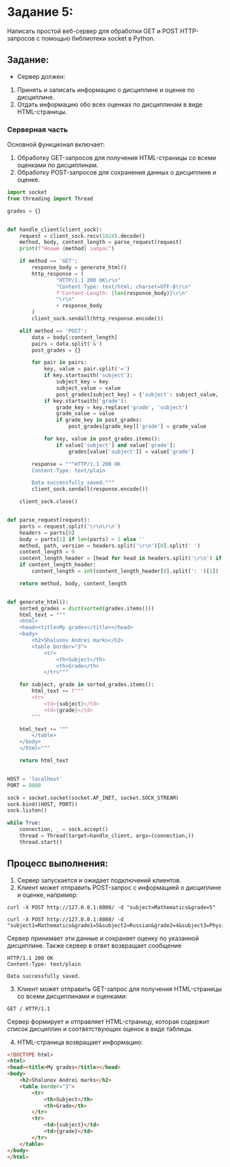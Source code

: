 # Задание 5:
Написать простой веб-сервер для обработки GET и POST HTTP-запросов с помощью библиотеки socket в Python.

## Задание:

- Сервер должен:

1. Принять и записать информацию о дисциплине и оценке по дисциплине.
2. Отдать информацию обо всех оценках по дисциплинам в виде HTML-страницы.

### Серверная часть
Основной функционал включает:
1. Обработку GET-запросов для получения HTML-страницы со всеми оценками по дисциплинам.
2. Обработку POST-запросов для сохранения данных о дисциплине и оценке.

```python
import socket
from threading import Thread

grades = {}


def handle_client(client_sock):
    request = client_sock.recv(1024).decode()
    method, body, content_length = parse_request(request)
    print(f"Новый {method} запрос")

    if method == 'GET':
        response_body = generate_html()
        http_response = (
                "HTTP/1.1 200 OK\r\n"
                "Content-Type: text/html; charset=UTF-8\r\n"
                f"Content-Length: {len(response_body)}\r\n"
                "\r\n"
                + response_body
        )
        client_sock.sendall(http_response.encode())

    elif method == 'POST':
        data = body[:content_length]
        pairs = data.split('&')
        post_grades = {}

        for pair in pairs:
            key, value = pair.split('=')
            if key.startswith('subject'):
                subject_key = key
                subject_value = value
                post_grades[subject_key] = {'subject': subject_value, 'grade': None}
            if key.startswith('grade'):
                grade_key = key.replace('grade', 'subject')
                grade_value = value
                if grade_key in post_grades:
                    post_grades[grade_key]['grade'] = grade_value

            for key, value in post_grades.items():
                if value['subject'] and value['grade']:
                    grades[value['subject']] = value['grade']

        response = """HTTP/1.1 200 OK
        Content-Type: text/plain

        Data successfully saved."""
        client_sock.sendall(response.encode())

    client_sock.close()


def parse_request(request):
    parts = request.split('\r\n\r\n')
    headers = parts[0]
    body = parts[1] if len(parts) > 1 else ''
    method, path, version = headers.split('\r\n')[0].split(' ')
    content_length = 0
    content_length_header = [head for head in headers.split('\r\n') if "Content-Length" in head]
    if content_length_header:
        content_length = int(content_length_header[0].split(': ')[1])

    return method, body, content_length


def generate_html():
    sorted_grades = dict(sorted(grades.items()))
    html_text = """
    <html>
    <head><title>My grades</title></head>
    <body>
        <h2>Shalunov Andrei marks</h2>
        <table border="3">
            <tr>
                <th>Subject</th>
                <th>Grade</th>
            </tr>"""

    for subject, grade in sorted_grades.items():
        html_text += f"""
        <tr>
            <td>{subject}</td>
            <td>{grade}</td>
        """

    html_text += """
        </table>
    </body>
    </html>"""

    return html_text


HOST = 'localhost'
PORT = 8080

sock = socket.socket(socket.AF_INET, socket.SOCK_STREAM)
sock.bind((HOST, PORT))
sock.listen()

while True:
    connection, _ = sock.accept()
    thread = Thread(target=handle_client, args=(connection,))
    thread.start()
```

## Процесс выполнения:

1. Сервер запускается и ожидает подключений клиентов.
2. Клиент может отправить POST-запрос с информацией о дисциплине и оценке, например:

```
curl -X POST http://127.0.0.1:8080/ -d "subject=Mathematics&grade=5"
```
```
curl -X POST http://127.0.0.1:8080/ -d "subject1=Mathematics&grade1=5&subject2=Russian&grade2=4&subject3=Physics&grade3=3"
```

Сервер принимает эти данные и сохраняет оценку по указанной дисциплине.
Также сервер в ответ возвращает сообщение
```
HTTP/1.1 200 OK
Content-Type: text/plain

Data successfully saved.
```
3. Клиент может отправить GET-запрос для получения HTML-страницы со всеми дисциплинами и оценками:

```
GET / HTTP/1.1
```

Сервер формирует и отправляет HTML-страницу, которая содержит список дисциплин и соответствующих оценок в виде таблицы.

4. HTML-страница возвращает информацию:

```html
<!DOCTYPE html>
<html>
<head><title>My grades</title></head>
<body>
    <h2>Shalunov Andrei marks</h2>
    <table border="3">
        <tr>
            <th>Subject</th>
            <th>Grade</th>
        </tr>
        <tr>
            <td>{subject}</td>
            <td>{grade}</td>
        </tr>
    </table>
</body>
</html>
```